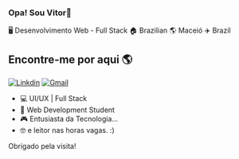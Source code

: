 ### Opa! Sou Vitor🫡

🖥️ Desenvolvimento Web - Full Stack 🏠 Brazilian 🌎 Maceió ✈️ Brazil


## Encontre-me por aqui 🌎
[![Linkdin](https://img.shields.io/badge/LinkedIn-0077B5?style=for-the-badge&logo=linkedin&logoColor=white)](https://www.google.com.br)
[![Gmail](https://img.shields.io/badge/Gmail-D14836?style=for-the-badge&logo=gmail&logoColor=white)](https://www.google.com.br)

 

- 💻 UI/UX | Full Stack
- 📖 Web Development Student
- 🎮 Entusiasta da Tecnologia...
- 🤓 e leitor nas horas vagas. :)

Obrigado pela visita!
